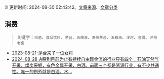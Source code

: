 :alarm_clock: 更新时间: 2024-08-30 02:42:42。[文章来源](/README.md)、[文章分类](/TAGS.md)

## 消费


> 关键字：`白酒`、`食品饮料`、`茅台`、`五粮液`、`贵州茅台`、`五粮液`、`洋河`、`舍得`、`泸州老窖`



- [2023-08-21-茅台来了一位女将](https://www.aicaijing.com.cn/article/18587) 
- [2024-08-28-A股到目前为止有持续自由现金流的行业只有四个：石油天然气开采，煤炭采掘，有色金属开采，白酒。前面三个都是资源行业，有不少共通性。唯一的例外就是白酒。水...](https://xueqiu.com/1816672923/302649950) 
